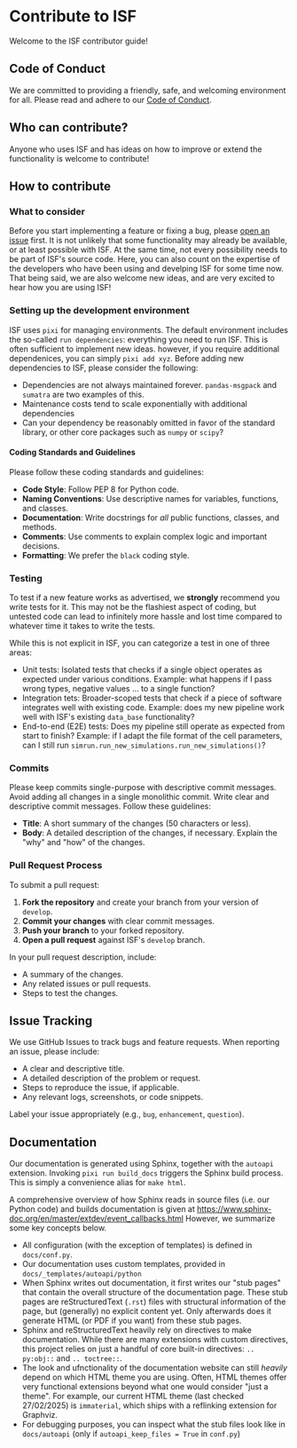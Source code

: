 # Contribute to ISF

Welcome to the ISF contributor guide!

## Code of Conduct

We are committed to providing a friendly, safe, and welcoming environment for all. Please read and adhere to our [Code of Conduct](./CODE_OF_CONDUCT.md).

## Who can contribute?

Anyone who uses ISF and has ideas on how to improve or extend the functionality is welcome to contribute!

## How to contribute

### What to consider

Before you start implementing a feature or fixing a bug, please [open an issue](https://github.com/mpinb/in_silico_framework/issues/new/choose) first.
It is not unlikely that some functionality may already be available, or at least possible with ISF. At the same time, not every possibility needs to be part of ISF's source code. Here, you can also count on the expertise of the developers who have been using and develping ISF for some time now.
That being said, we are also welcome new ideas, and are very excited to hear how you are using ISF!

### Setting up the development environment

ISF uses `pixi` for managing environments. The default environment includes the so-called `run dependencies`: everything you need to run ISF.
This is often sufficient to implement new ideas. however, if you require additional dependenices, you can simply `pixi add xyz`. Before adding new dependencies to ISF, please consider the following:

- Dependencies are not always maintained forever. `pandas-msgpack` and `sumatra` are two examples of this.
- Maintenance costs tend to scale exponentially with additional dependencies
- Can your dependency be reasonably omitted in favor of the standard library, or other core packages such as `numpy` or `scipy`?

#### Coding Standards and Guidelines

Please follow these coding standards and guidelines:

- **Code Style**: Follow PEP 8 for Python code.
- **Naming Conventions**: Use descriptive names for variables, functions, and classes.
- **Documentation**: Write docstrings for *all* public functions, classes, and methods.
- **Comments**: Use comments to explain complex logic and important decisions.
- **Formatting**: We prefer the `black` coding style.


### Testing

To test if a new feature works as advertised, we **strongly** recommend you write tests for it. This may not be the flashiest aspect of coding, but untested code can lead to infinitely more hassle and lost time compared to whatever time it takes to write the tests.

While this is not explicit in ISF, you can categorize a test in one of three areas:

- Unit tests: Isolated tests that checks if a single object operates as expected under various conditions. Example: what happens if I pass wrong types, negative values ... to a single function?
- Integration tets: Broader-scoped tests that check if a piece of software integrates well with existing code. Example: does my new pipeline work well with ISF's existing `data_base` functionality?
- End-to-end (E2E) tests: Does my pipeline still operate as expected from start to finish? Example: if I adapt the file format of the cell parameters, can I still run `simrun.run_new_simulations.run_new_simulations()`?

### Commits

Please keep commits single-purpose with descriptive commit messages. Avoid adding all changes in a single monolithic commit.
Write clear and descriptive commit messages. Follow these guidelines:

- **Title**: A short summary of the changes (50 characters or less).
- **Body**: A detailed description of the changes, if necessary. Explain the "why" and "how" of the changes.

### Pull Request Process

To submit a pull request:

1. **Fork the repository** and create your branch from your version of `develop`.
2. **Commit your changes** with clear commit messages.
3. **Push your branch** to your forked repository.
4. **Open a pull request** against ISF's `develop` branch.

In your pull request description, include:

- A summary of the changes.
- Any related issues or pull requests.
- Steps to test the changes.

## Issue Tracking

We use GitHub Issues to track bugs and feature requests. When reporting an issue, please include:

- A clear and descriptive title.
- A detailed description of the problem or request.
- Steps to reproduce the issue, if applicable.
- Any relevant logs, screenshots, or code snippets.

Label your issue appropriately (e.g., `bug`, `enhancement`, `question`).

## Documentation

Our documentation is generated using Sphinx, together with the `autoapi` extension.
Invoking `pixi run build_docs` triggers the Sphinx build process. This is simply a convenience alias for `make html`.

A comprehensive overview of how Sphinx reads in source files (i.e. our Python code) and builds documentation is given at https://www.sphinx-doc.org/en/master/extdev/event_callbacks.html
However, we summarize some key concepts below.

- All configuration (with the exception of templates) is defined in `docs/conf.py`.
- Our documentation uses custom templates, provided in `docs/_templates/autoapi/python`
- When Sphinx writes out documentation, it first writes our "stub pages" that contain the overall structure of the documentation page. These stub pages are reStructuredText (`.rst`) files with structural information of the page, but (generally) no explicit content yet. Only afterwards does it generate HTML (or PDF if you want) from these stub pages.
- Sphinx and reStructuredText heavily rely on directives to make documentation. While there are many extensions with custom directives, this project
  relies on just a handful of core built-in directives: `.. py:obj::` and `.. toctree::`.
- The look and ufnctionality of the documentation website can still *heavily* depend on which HTML theme you are using.
  Often, HTML themes offer very functional extensions beyond what one would consider "just a theme". 
  For example, our current HTML theme (last checked 27/02/2025) is `immaterial`, which ships with a reflinking extension for Graphviz.
- For debugging purposes, you can inspect what the stub files look like in `docs/autoapi` (only if `autoapi_keep_files = True` in `conf.py`)